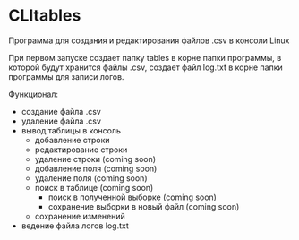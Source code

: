# CLItables
Программа для создания и редактирования
файлов .csv в консоли Linux

При первом запуске создает папку tables
в корне папки программы, в которой будут 
хранится файлы .csv, создает файл log.txt
в корне папки программы для записи логов.

Функционал:
- создание файла .csv
- удаление файла .csv
- вывод таблицы в консоль
  - добавление строки
  - редактирование строки
  - удаление строки (coming soon)
  - добавление поля (coming soon)
  - удаление поля (coming soon)
  - поиск в таблице (coming soon)
    - поиск в полученной выборке (coming soon)
    - сохранение выборки в новый файл (coming soon)
  - сохранение изменений
- ведение файла логов log.txt
